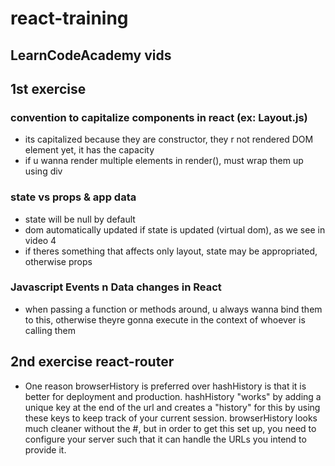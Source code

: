# react-training

## LearnCodeAcademy vids

## 1st exercise

### convention to capitalize components in react (ex: Layout.js)
- its capitalized because they are constructor, they r not rendered DOM element yet, it has the capacity
- if u wanna render multiple elements in render(), must wrap them up using div

### state vs props & app data
- state will be null by default
- dom automatically updated if state is updated (virtual dom), as we see in video 4
- if theres something that affects only layout, state may be appropriated, otherwise props

### Javascript Events n Data changes in React

- when passing a function or methods around, u always wanna bind them to this, otherwise theyre gonna execute in the context of whoever is calling them

## 2nd exercise react-router

- One reason browserHistory is preferred over hashHistory is that it is better for deployment and production. hashHistory "works" by adding a unique key at the end of the url and creates a "history" for this by using these keys to keep track of your current session. browserHistory looks much cleaner without the #, but in order to get this set up, you need to configure your server such that it can handle the URLs you intend to provide it.
